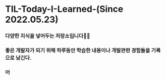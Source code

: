 # TIL-Today-I-Learned-(Since 2022.05.23)

### 다양한 지식을 넣어두는 저장소입니다🫶🏻

### 좋은 개발자가 되기 위해 하루동안 학습한 내용이나 개발관련 경험들을 기록으로 남긴다.

### 어
